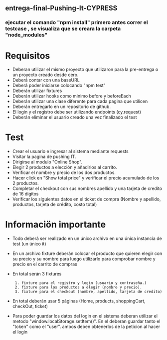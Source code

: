 ## entrega-final-Pushing-It-CYPRESS

### ejecutar el comando "npm install" primero antes correr el testcase , se visualiza que se creara la carpeta "node_modules"

# Requisitos

- Deberan utilizar el mismo proyecto que utilizaron para la pre-entrega o un proyecto creado desde cero.
- Deberá contar con una baseURL 
- Deberá poder iniciarse colocando "npm test" 
- Deberán utilizar fixtures
- Deberán utilizar hooks como minimo before y beforeEach 
- Deberán utilizar una clase diferente para cada pagina que utilicen 
- Deberán entregarlo en un repositorio de github. 
- El login y el registro debe ser utilizando endpoints (cy.request) 
- Deberán eliminar el usuario creado una vez finalizado el test

# Test

- Crear el usuario e ingresar al sistema mediante requests 
- Visitar la pagina de pushing IT. 
- Dirigirse al modulo "Online Shop". 
- Elegir 2 productos a elección y añadirlos al carrito. 
- Verificar el nombre y precio de los dos productos. 
- Hacer click en "Show total price" y verificar el precio acumulado de los 2 productos. 
- Completar el checkout con sus nombres apellido y una tarjeta de credito de 16 digitos
- Verificar los siguientes datos en el ticket de compra (Nombre y apellido, productos, tarjeta de crédito, costo total)

# Informaciön importante

- Todo deberá ser realizado en un único archivo en una única instancia de test (un único it) 
- En un archivo fixture deberán colocar el producto que quieren elegir con su precio y su nombre para luego utilizarlo para comprobar nombre y precio en el carrito de compras 
- En total serán 3 fixtures
   
       1. fixture para el registro y login (usuario y contraseña.)
       2. fixture para los productos a elegir (nombre y precio). 
       3. fixture para el checkout (nombre, apellido, tarjeta de credito) 
 - En total deberán usar 5 páginas (Home, products, shoppingCart, checkOut, ticket)
 - Para poder guardar los datos del login en el sistema deberan utilizar el metodo "window.localStorage.setItem()". En el deberan guardar tanto el "token" como el "user". ambos deben obtenerlos de la peticion al hacer el login
